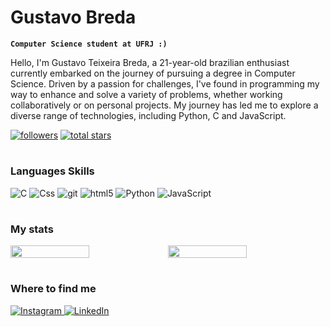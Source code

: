 #  Gustavo Breda

**`Computer Science student at UFRJ :)`**

Hello, I'm Gustavo Teixeira Breda, a 21-year-old brazilian enthusiast currently embarked on the journey of pursuing a degree in Computer Science. Driven by a passion for challenges, I've found in programming my way to enhance and solve a variety of problems, whether working collaboratively or on personal projects. My journey has led me to explore a diverse range of technologies, including Python, C and JavaScript.

   <p align="left">
      <a href="https://github.com/AntonioABLima?tab=followers">
         <img alt="followers" title="Me siga no GitHub" src="https://custom-icon-badges.demolab.com/github/followers/Gustavo-Breda?color=236ad3&labelColor=1155ba&style=for-the-badge&logo=person-add&label=Follow&logoColor=white"/></a>
      <a href="https://github.com/rodrigotriboni1?tab=repositories&sort=stargazers">
         <img alt="total stars" title="Total de estrelas no GitHub" src="https://custom-icon-badges.demolab.com/github/stars/Gustavo-Breda?color=55960c&style=for-the-badge&labelColor=488207&logo=star"/></a>
   </p>

#
<h3>Languages Skills</h3>
<p>
  <img alt="C" src="https://img.shields.io/badge/-C-03589b?style=flat-square&logo=C&logoColor=white" />
  <img alt="Css" src="https://img.shields.io/badge/-CSS3-1572B6?style=flat-square&logo=css3&logoColor=white" />
  <img alt="git" src="https://img.shields.io/badge/-Git-F05032?style=flat-square&logo=git&logoColor=white" />
  <img alt="html5" src="https://img.shields.io/badge/-HTML5-E34F26?style=flat-square&logo=html5&logoColor=white" />
  <img alt="Python" src="https://img.shields.io/badge/-Python-FFD343?style=flat-square&logo=python&logoColor=white" />
  <img alt="JavaScript" src="https://img.shields.io/badge/-JavaScript-F7DF1E?style=flat-square&logo=javascript&logoColor=white" />
</p>

#

<h3>My stats</h3>
<div style="display: flex; flex-direction: row;">
 <img style="height: auto; width: 50%;" class="img" src="https://github-readme-stats.vercel.app/api?username=GustavoBreda&show_icons=true&theme=radical" />
 <img style="height: auto; width: 50%;" class="img" src="https://github-readme-stats.vercel.app/api/top-langs/?username=GustavoBreda&theme=radical&layout=compact" />
</div>

#
<h3>Where to find me</h3>
<p> <a href="https://www.instagram.com/gustavo_tbreda/" target="_blank" > <img alt="Instagram" src="https://img.shields.io/badge/-Instagram-%23E4405F?style=for-the-badge&logo=instagram&logoColor=white"/> </a> 
</a> <a href="https://www.linkedin.com/in/gustavo-breda-50a4b7276/" target="_blank" > <img alt="LinkedIn" src="https://img.shields.io/badge/linkedin-%230077B5.svg?&style=for-the-badge&logo=linkedin&logoColor=white"/> </a>

#
